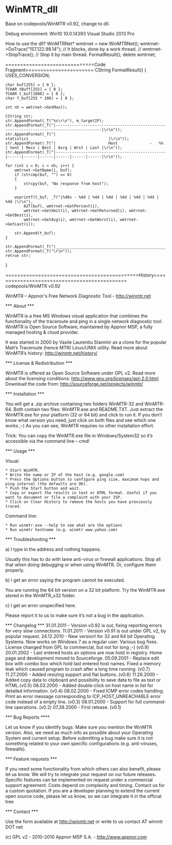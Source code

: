 # WinMTR_dll
Base on codepools/WinMTR v0.92, change to dll.

Debug environment:
    Win10 10.0.14393
    Visual Studio 2013 Pro

How to use the dll?
    WinMTRNet* wmtrnet = new WinMTRNet();
	wmtrnet->DoTrace("157.122.98.14");		// It blocks, done by a work thread.
	// wmtrnet->StopTrace();				// Stop it by main thread.
	FormatResult();
	delete wmtrnet;

==============================Code Fragment=======================
CString FormatResult()
{
	USES_CONVERSION;

	char buf[255] = { 0 };
	TCHAR tBuff[255] = { 0 };
	TCHAR t_buf[1000] = { 0 };
	char f_buf[255 * 100] = { 0 };

	int nh = wmtrnet->GetMax();

	CString str;
	str.AppendFormat(_T("%s\r\n"), m_targetIP);
	str.AppendFormat(_T("|------------------------------------------------------------------------------------------|\r\n"));
	str.AppendFormat(_T("|                                             statistics                                   |\r\n"));
	str.AppendFormat(_T("|                       Host              -   %%  | Sent | Recv | Best | Avrg | Wrst | Last |\r\n"));
	str.AppendFormat(_T("|------------------------------------------------|------|------|------|------|------|------|\r\n"));

	for (int i = 0; i < nh; i++) {
		wmtrnet->GetName(i, buf);
		if (strcmp(buf, "") == 0)
		{
			strcpy(buf, "No response from host");
		}

		wsprintf(t_buf, _T("|%40s - %4d | %4d | %4d | %4d | %4d | %4d | %4d |\r\n"),
			A2T(buf), wmtrnet->GetPercent(i),
			wmtrnet->GetXmit(i), wmtrnet->GetReturned(i), wmtrnet->GetBest(i),
			wmtrnet->GetAvg(i), wmtrnet->GetWorst(i), wmtrnet->GetLast(i));

		str.Append(t_buf);
	}

	str.AppendFormat(_T("|________________________________________________|______|______|______|______|______|______|\r\n"));
	str.AppendFormat(_T("\r\n"));
	retrun str;
}

=============================================History=============================================
codepools/WinMTR v0.92


﻿WinMTR – Appnor's Free Network Diagnostic Tool - http://winmtr.net

*** About ***

WinMTR is a free MS Windows visual application that combines the functionality of the traceroute and ping in a single network diagnostic tool. WinMTR is Open Source Software, maintained by Appnor MSP, a fully managed hosting & cloud provider.

It was started in 2000 by Vasile Laurentiu Stanimir  as a clone for the popular Matt’s Traceroute (hence MTR) Linux/UNIX utility. 
Read more about WinMTR’s history: http://winmtr.net/history/

*** License & Redistribution ***

WinMTR is offered as Open Source Software under GPL v2. 
Read more about the licensing conditions: http://www.gnu.org/licenses/gpl-2.0.html
Download the code from: http://sourceforge.net/projects/winmtr/

*** Installation ***

You will get a .zip archive containing two folders WinMTR-32 and WinMTR-64.
Both contain two files: WinMTR.exe and README.TXT.
Just extract the WinMTR.exe for your platform (32 or 64 bit) and click to run it.
If you don’t know what version you need, just click on both files and see which one works ;-)
As you can see, WinMTR requires no other installation effort.

Trick: You can copy the WinMTR.exe file in Windows/System32 so it’s accessible via the command line – cmd!

*** Usage ***

Visual:

    * Start WinMTR.
    * Write the name or IP of the host (e.g. google.com)
    * Press the Options button to configure ping size, maximum hops and ping interval (the defaults are OK).
    * Push the Start button and wait.
    * Copy or export the results in text or HTML format. Useful if you want to document or file a complaint with your ISP.
    * Click on Clear History to remove the hosts you have previously traced.

Command line:

    * Run winmtr.exe --help to see what are the options
    * Run winmtr hostname (e.g. winmtr www.yahoo.com)

*** Troubleshooting ***

a) I type in the address and nothing happens.

Usually this has to do with lame anti-virus or firewall applications. Stop all that when doing debugging or when using WinMTR. Or, configure them properly.

b) I get an error saying the program cannot be executed.

You are running the 64 bit version on a 32 bit platform. Try the WinMTR.exe stored in the WinMTR_x32 folder.

c) I get an error unspecified here.

Please report it to us to make sure it’s not a bug in the application.


*** Changelog ***
31.01.2011 - Version v0.92 is out, fixing reporting errors for very slow connections.
11.01.2011 - Version v0.91 is out under GPL v2, by popular request.
24.12.2010 - New version! for 32 and 64 bit Operating Systems. Now works on Windows 7 as a regular user. Various bug fixes. License changed from GPL to commercial, but not for long ;-) (v0.9) 
20.01.2002 - Last entered hosts an options are now hold in registry. Home page and development moved to Sourceforge.
05.09.2001 - Replace edit box with combo box which hold last entered host names. Fixed a memory leak which caused program to crash after a long time running. (v0.7)
11.27.2000 - Added resizing support and flat buttons. (v0.6)
11.26.2000 - Added copy data to clipboard and possibility to save data to file as text or HTML.(v0.5)
08.03.2000 - Added double-click on host name in list for detailed information. (v0.4)
08.02.2000 - Fixed ICMP error codes handling. Print an error message corresponding to ICP_HOST_UNREACHABLE error code instead of a empty line. (v0.3)
08.01.2000 - Support for full command-line operations. (v0.2)
07.28.2000 - First release. (v0.1)

*** Bug Reports ****

Let us know if you identify bugs. Make sure you mention the WinMTR version. Also, we need as much info as possible about your Operating System and current setup. 
Before submitting a bug make sure it is not something related to your own specific configurations (e.g. anti-viruses, firewalls). 

*** Feature requests ***

If you need some functionality from which others can also benefit, please let us know. We will try to integrate your request on our future releases.
Specific features can be implemented on request under a commercial support agreement. Costs depend on complexity and timing. Contact us for a custom quotation. 
If you are a developer planning to extend the current open source code, please let us know, so we can integrate it in the official tree


*** Contact ***

Use the form available at http://winmtr.net or write to us contact AT winmtr DOT net

(c) GPL v2 -  2010-2010 Appnor MSP S.A. - http://www.appnor.com
